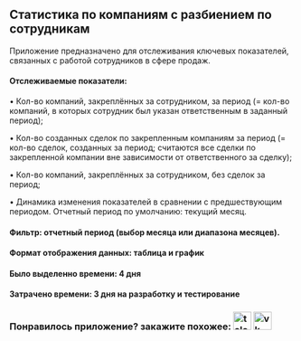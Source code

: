 <h2>Статистика по компаниям с разбиением по сотрудникам</h2>
Приложение предназначено для отслеживания ключевых показателей, связанных с работой сотрудников в сфере продаж.
<h4>Отслеживаемые показатели:</h4>
<p>• Кол-во компаний, закреплённых за сотрудником, за период (= кол-во компаний, в которых сотрудник был указан ответственным в заданный период);</p>
<p>• Кол-во созданных сделок по закрепленным компаниям за период (= кол-во сделок, созданных за период; считаются все сделки по закрепленной компании вне зависимости от ответственного за сделку);</p>
<p>• Кол-во компаний, закреплённых за сотрудником, без сделок за период;</p>
<p>• Динамика изменения показателей в сравнении с предшествующим периодом. Отчетный период по умолчанию: текущий месяц.</p>
<h4>Фильтр: отчетный период (выбор месяца или диапазона месяцев).</h4>
<h4>Формат отображения данных: таблица и график</h4>
<h4>Было выделенно времени: 4 дня</h4>
<h4>Затрачено времени: 3 дня на разработку и тестирование</h4>
<h3>Понравилось приложение? закажите похожее: <a target="_blank" href="https://t.me/timofey_bitrix24"><img alt="telegram"  width="32px" height="32px" title="telegram" src="https://github.com/user-attachments/assets/9092b79a-c4e0-45e0-af75-86ce4ad47b8b"></a> <a target="_blank" href="https://vk.com/timofey_bitrix24"><img  width="32px" height="32px" alt="vk" title="vk" src="https://github.com/user-attachments/assets/93ea1801-dd33-43ad-99c1-79c41c8ddfbd"></a></h3>
